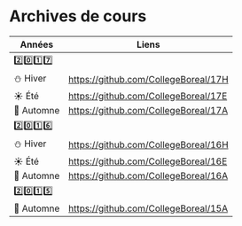 # Archives de cours


| Années                | Liens                                |
|-----------------------|--------------------------------------|
|:two::zero::one::seven:|                                      |
|:snowman: Hiver        | https://github.com/CollegeBoreal/17H |
|:sunny: Été            | https://github.com/CollegeBoreal/17E |
|:maple_leaf: Automne   | https://github.com/CollegeBoreal/17A |
|:two::zero::one::six:  |                                      |
|:snowman: Hiver        | https://github.com/CollegeBoreal/16H |
|:sunny: Été            | https://github.com/CollegeBoreal/16E |
|:maple_leaf: Automne   | https://github.com/CollegeBoreal/16A |
|:two::zero::one::five: |                                      |
|:maple_leaf: Automne   | https://github.com/CollegeBoreal/15A |


